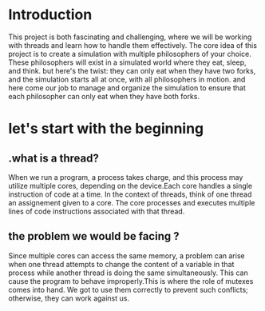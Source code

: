 # Introduction
This project is both fascinating and challenging, where we will be working with threads and learn how to handle them effectively. The core idea of this project is to create a simulation with multiple philosophers of your choice. These philosophers will exist in a simulated world where they eat, sleep, and think. but here's the twist: they can only eat when they have two forks, and the simulation starts all at once, with all philosophers in motion. and here come our job to manage and organize the simulation to ensure that each philosopher can only eat when they have both forks.
# let's start with the beginning
  ## .what is a thread?
  When we run a program, a process takes charge, and this process may utilize multiple cores, depending on the device.Each core handles a single instruction of code at a time. In the context of threads, think of one thread an assignement given to a core. The core processes and executes multiple lines of code instructions associated with that thread.
 ## the problem we would be facing ?
   Since multiple cores can access the same memory, a problem can arise when one thread attempts to change the content of a variable in that process while another thread is doing the same simultaneously. This can cause the program to behave improperly.This is where the role of mutexes comes into hand. We got to use them correctly to prevent such conflicts; otherwise, they can work against us.





